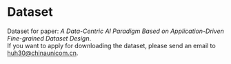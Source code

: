 # Dataset
Dataset for paper: _A Data-Centric AI Paradigm Based on Application-Driven Fine-grained Dataset Design_.  
If you want to apply for downloading the dataset, please send an email to huh30@chinaunicom.cn.
